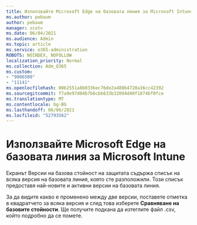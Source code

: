 ```yaml
---
title: Използвайте Microsoft Edge на базовата линия за Microsoft Intune
ms.author: pebaum
author: pebaum
manager: scotv
ms.date: 06/04/2021
ms.audience: Admin
ms.topic: article
ms.service: o365-administration
ROBOTS: NOINDEX, NOFOLLOW
localization_priority: Normal
ms.collection: Adm_O365
ms.custom:
- "9006500"
- "11141"
ms.openlocfilehash: 00b2551a8b033bec76de2a480b4728a36cc42392
ms.sourcegitcommit: f7a9e97d04b7b6cbb633b32094d40f1874bf0fce
ms.translationtype: MT
ms.contentlocale: bg-BG
ms.lasthandoff: 06/06/2021
ms.locfileid: "52793562"
---
```

# <a name="use-microsoft-edge-baseline-settings-for-microsoft-intune"></a>Използвайте Microsoft Edge на базовата линия за Microsoft Intune

Екранът Версии на базова стойност на защитата съдържа списък на всяка версия на базовата линия, която сте разположили. Този списък предоставя най-новите и активни версии на базовата линия.

За да видите какво е променено между две версии, поставете отметка в квадратчето за всяка версия и след това изберете **Сравняване на базовите стойности**. Ще получите подкана да изтеглите файл .csv, който подробно да се помете.